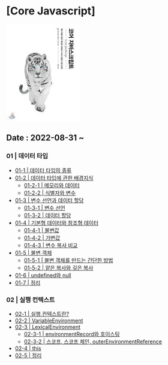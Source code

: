 # [Core Javascript]

![image](image/core%20javascript.png)

## Date : 2022-08-31 ~

### 01 | 데이터 타입

- [01-1 | 데이터 타입의 종류](https://github.com/MillPRE/TIL/blob/2f029f7c16a7fb8841680a2175312e95b34ffa2a/001-%5BBook%5D/%5BCore%20Javascript%5D/01%20%7C%20%5B%EB%8D%B0%EC%9D%B4%ED%84%B0%20%ED%83%80%EC%9E%85%5D/01-1%20%7C%20%EB%8D%B0%EC%9D%B4%ED%84%B0%20%ED%83%80%EC%9E%85%EC%9D%98%20%EC%A2%85%EB%A5%98.md)
- [01-2 | 데이터 타입에 관한 배경지식](https://github.com/MillPRE/TIL/blob/2f029f7c16a7fb8841680a2175312e95b34ffa2a/001-%5BBook%5D/%5BCore%20Javascript%5D/01%20%7C%20%5B%EB%8D%B0%EC%9D%B4%ED%84%B0%20%ED%83%80%EC%9E%85%5D/01-2%20%7C%20%EB%8D%B0%EC%9D%B4%ED%84%B0%20%ED%83%80%EC%9E%85%EC%97%90%20%EA%B4%80%ED%95%9C%20%EB%B0%B0%EA%B2%BD%EC%A7%80%EC%8B%9D.md)
  - [01-2-1 | 메모리와 데이터](https://github.com/MillPRE/TIL/blob/master/001-%5BBook%5D/%5BCore%20Javascript%5D/01%20%7C%20%5B%EB%8D%B0%EC%9D%B4%ED%84%B0%20%ED%83%80%EC%9E%85%5D/01-2%20%7C%20%EB%8D%B0%EC%9D%B4%ED%84%B0%20%ED%83%80%EC%9E%85%EC%97%90%20%EA%B4%80%ED%95%9C%20%EB%B0%B0%EA%B2%BD%EC%A7%80%EC%8B%9D.md#01-2-1--%EB%A9%94%EB%AA%A8%EB%A6%AC%EC%99%80-%EB%8D%B0%EC%9D%B4%ED%84%B0:~:text=%ED%83%80%EC%9E%85%EC%97%90%20%EA%B4%80%ED%95%9C%20%EB%B0%B0%EA%B2%BD%EC%A7%80%EC%8B%9D-,01%2D2%2D1%20%7C%20%EB%A9%94%EB%AA%A8%EB%A6%AC%EC%99%80%20%EB%8D%B0%EC%9D%B4%ED%84%B0,-%EC%BB%B4%ED%93%A8%ED%84%B0%EB%8A%94%20%EB%AA%A8%EB%93%A0%20%EB%8D%B0%EC%9D%B4%ED%84%B0%EB%A5%BC)
  - [01-2-2 | 식별자와 변수](https://github.com/MillPRE/TIL/blob/master/001-%5BBook%5D/%5BCore%20Javascript%5D/01%20%7C%20%5B%EB%8D%B0%EC%9D%B4%ED%84%B0%20%ED%83%80%EC%9E%85%5D/01-2%20%7C%20%EB%8D%B0%EC%9D%B4%ED%84%B0%20%ED%83%80%EC%9E%85%EC%97%90%20%EA%B4%80%ED%95%9C%20%EB%B0%B0%EA%B2%BD%EC%A7%80%EC%8B%9D.md#01-2-1--%EB%A9%94%EB%AA%A8%EB%A6%AC%EC%99%80-%EB%8D%B0%EC%9D%B4%ED%84%B0:~:text=%EC%97%B0%EA%B2%B0%ED%95%A0%20%EC%88%98%20%EC%9E%88%EB%8B%A4.-,01%2D2%2D2%20%7C%20%EC%8B%9D%EB%B3%84%EC%9E%90%EC%99%80%20%EB%B3%80%EC%88%98,-%EB%B3%B4%ED%86%B5%20%EB%B3%80%EC%88%98(variable))
- [01-3 | 변수 선언과 데이터 할당](https://github.com/MillPRE/TIL/blob/master/001-%5BBook%5D/%5BCore%20Javascript%5D/01%20%7C%20%5B%EB%8D%B0%EC%9D%B4%ED%84%B0%20%ED%83%80%EC%9E%85%5D/01-3%20%7C%20%EB%B3%80%EC%88%98%20%EC%84%A0%EC%96%B8%EA%B3%BC%20%EB%8D%B0%EC%9D%B4%ED%84%B0%20%ED%95%A0%EB%8B%B9.md)
  - [01-3-1 | 변수 선언](https://github.com/MillPRE/TIL/blob/master/001-%5BBook%5D/%5BCore%20Javascript%5D/01%20%7C%20%5B%EB%8D%B0%EC%9D%B4%ED%84%B0%20%ED%83%80%EC%9E%85%5D/01-3%20%7C%20%EB%B3%80%EC%88%98%20%EC%84%A0%EC%96%B8%EA%B3%BC%20%EB%8D%B0%EC%9D%B4%ED%84%B0%20%ED%95%A0%EB%8B%B9.md#:~:text=%EC%84%A0%EC%96%B8%EA%B3%BC%20%EB%8D%B0%EC%9D%B4%ED%84%B0%20%ED%95%A0%EB%8B%B9-,01%2D3%2D1%20%7C%20%EB%B3%80%EC%88%98%20%EC%84%A0%EC%96%B8,-%ED%95%B4%EB%8B%B9%20%EC%9E%A5%EC%97%90%EC%84%9C%EB%8A%94%20%EB%B3%80%EC%88%98)
  - [01-3-2 | 데이터 할당](https://github.com/MillPRE/TIL/blob/master/001-%5BBook%5D/%5BCore%20Javascript%5D/01%20%7C%20%5B%EB%8D%B0%EC%9D%B4%ED%84%B0%20%ED%83%80%EC%9E%85%5D/01-3%20%7C%20%EB%B3%80%EC%88%98%20%EC%84%A0%EC%96%B8%EA%B3%BC%20%EB%8D%B0%EC%9D%B4%ED%84%B0%20%ED%95%A0%EB%8B%B9.md#:~:text=%EB%8D%B0%EC%9D%B4%ED%84%B0%EB%A5%BC%20%EB%B0%98%ED%99%98%ED%95%A0%20%EA%B2%83%EC%9D%B4%EB%8B%A4.-,01%2D3%2D2%20%7C%20%EB%8D%B0%EC%9D%B4%ED%84%B0%20%ED%95%A0%EB%8B%B9,-//%20%EC%97%90%EC%A0%9C%201%2D2)
- [01-4 | 기본형 데이터와 참조형 데이터](https://github.com/MillPRE/TIL/blob/master/001-%5BBook%5D/%5BCore%20Javascript%5D/01%20%7C%20%5B%EB%8D%B0%EC%9D%B4%ED%84%B0%20%ED%83%80%EC%9E%85%5D/01-4%20%7C%20%EA%B8%B0%EB%B3%B8%ED%98%95%20%EB%8D%B0%EC%9D%B4%ED%84%B0%EC%99%80%20%EC%B0%B8%EC%A1%B0%ED%98%95%20%EB%8D%B0%EC%9D%B4%ED%84%B0.md)
  - [01-4-1 | 불변값](https://github.com/MillPRE/TIL/blob/master/001-%5BBook%5D/%5BCore%20Javascript%5D/01%20%7C%20%5B%EB%8D%B0%EC%9D%B4%ED%84%B0%20%ED%83%80%EC%9E%85%5D/01-4%20%7C%20%EA%B8%B0%EB%B3%B8%ED%98%95%20%EB%8D%B0%EC%9D%B4%ED%84%B0%EC%99%80%20%EC%B0%B8%EC%A1%B0%ED%98%95%20%EB%8D%B0%EC%9D%B4%ED%84%B0.md#:~:text=%EB%8D%B0%EC%9D%B4%ED%84%B0%EC%99%80%20%EC%B0%B8%EC%A1%B0%ED%98%95%20%EB%8D%B0%EC%95%84%ED%84%B0-,01%2D4%2D1%20%7C%20%EB%B6%88%EB%B3%80%EA%B0%92,-%EB%B3%80%EC%88%98(variable)%EC%99%80)
  - [01-4-2 | 가변값](https://github.com/MillPRE/TIL/blob/master/001-%5BBook%5D/%5BCore%20Javascript%5D/01%20%7C%20%5B%EB%8D%B0%EC%9D%B4%ED%84%B0%20%ED%83%80%EC%9E%85%5D/01-4%20%7C%20%EA%B8%B0%EB%B3%B8%ED%98%95%20%EB%8D%B0%EC%9D%B4%ED%84%B0%EC%99%80%20%EC%B0%B8%EC%A1%B0%ED%98%95%20%EB%8D%B0%EC%9D%B4%ED%84%B0.md#:~:text=%EC%98%81%EC%9B%90%ED%9E%88%20%EB%B3%80%ED%95%98%EC%A7%80%20%EC%95%8A%EB%8A%94%EB%8B%A4.-,01%2D4%2D2%20%7C%20%EA%B0%80%EB%B3%80%EA%B0%92,-%EA%B8%B0%EB%B3%B8%ED%98%84%20%EB%8D%B0%EC%9D%B4%ED%84%B0%EB%8A%94%20%EB%AA%A8%EB%91%90)
  - [01-4-3 | 변수 복사 비교](https://github.com/MillPRE/TIL/blob/master/001-%5BBook%5D/%5BCore%20Javascript%5D/01%20%7C%20%5B%EB%8D%B0%EC%9D%B4%ED%84%B0%20%ED%83%80%EC%9E%85%5D/01-4%20%7C%20%EA%B8%B0%EB%B3%B8%ED%98%95%20%EB%8D%B0%EC%9D%B4%ED%84%B0%EC%99%80%20%EC%B0%B8%EC%A1%B0%ED%98%95%20%EB%8D%B0%EC%9D%B4%ED%84%B0.md#:~:text=%EC%9D%98%20%ED%94%84%EB%A1%9C%ED%8D%BC%ED%8B%B0%20%EC%9E%AC%ED%95%A0%EB%8B%B9-,01%2D4%2D3%20%EB%B3%80%EC%88%98%20%EB%B3%B5%EC%82%AC%20%EB%B9%84%EA%B5%90,-%EB%8F%99%EC%9E%91%20%EB%B0%A9%EC%8B%9D%EC%9D%84%20%EC%95%8C%EC%95%98%EC%9C%BC%EB%8B%88)
- [01-5 | 불변 객체](https://github.com/MillPRE/TIL/tree/master/001-%5BBook%5D/%5BCore%20Javascript%5D)
  - [01-5-1 | 불변 객체를 만드는 간단한 방법](https://github.com/MillPRE/TIL/tree/master/001-%5BBook%5D/%5BCore%20Javascript%5D)
  - [01-5-2 | 얕은 복사와 깊은 복사](https://github.com/MillPRE/TIL/tree/master/001-%5BBook%5D/%5BCore%20Javascript%5D)
- [01-6 | undefined와 null](https://github.com/MillPRE/TIL/tree/master/001-%5BBook%5D/%5BCore%20Javascript%5D)
- [01-7 | 정리](https://github.com/MillPRE/TIL/tree/master/001-%5BBook%5D/%5BCore%20Javascript%5D)

### 02 | 실행 컨텍스트
- [02-1 | 실행 컨텍스트란?](https://github.com/MillPRE/TIL/blob/master/001-%5BBook%5D/%5BCore%20Javascript%5D/02%20%7C%20%5B%EC%8B%A4%ED%96%89%20%EC%BB%A8%ED%85%8D%EC%8A%A4%ED%8A%B8%5D/02-1%20%7C%20%EC%8B%A4%ED%96%89%20%EC%BB%A8%ED%85%8D%EC%8A%A4%ED%8A%B8%EB%9E%80%3F.md#02--%EC%8B%A4%ED%96%89-%EC%BB%A8%ED%85%8D%EC%8A%A4%ED%8A%B8:~:text=%EB%8F%84%EC%9B%80%EC%9D%B4%20%EB%90%A0%20%EA%B2%83%EC%9D%B4%EB%8B%A4.-,02%2D1%20%7C%20%EC%8B%A4%ED%96%89%20%EC%BB%A8%ED%85%8D%EC%8A%A4%ED%8A%B8%EB%9E%80%3F,-%EB%B3%B8%EA%B2%A9%EC%A0%81%EC%9C%BC%EB%A1%9C%20%EC%8B%A4%ED%96%89%20%EC%BB%A8%ED%85%8D%EC%8A%A4%ED%8A%B8%EB%A5%BC)
- [02-2 | VariableEnvironment](https://github.com/MillPRE/TIL/blob/master/001-%5BBook%5D/%5BCore%20Javascript%5D/02%20%7C%20%5B%EC%8B%A4%ED%96%89%20%EC%BB%A8%ED%85%8D%EC%8A%A4%ED%8A%B8%5D/02-2%20%7C%20VariableEnvironment.md#02-2--variableenvironment:~:text=02%2D2%20%7C%20VariableEnvironment-,02%2D2%20%7C%20VariableEnvironment,-VariableEnvironment%EC%97%90%20%EB%8B%B4%EA%B8%B0%EB%8A%94)
- [02-3 | LexicalEnvironment]()
  - [02-3-1 | environmentRecord와 호이스팅]()
  - [02-3-2 | 스코프, 스코프 체인, outerEnvironmentReference]()
- [02-4 | this](https://github.com/MillPRE/TIL/blob/master/001-%5BBook%5D/%5BCore%20Javascript%5D/02%20%7C%20%5B%EC%8B%A4%ED%96%89%20%EC%BB%A8%ED%85%8D%EC%8A%A4%ED%8A%B8%5D/02-4%20%7C%20this%20.md#:~:text=Blame-,02%2D4%20%7C%20this,-%EC%8B%A4%ED%96%89%20%EC%BB%A8%ED%85%8D%EC%8A%A4%ED%8A%B8%EC%9D%98%20thisBinding)
- [02-5 | 정리](https://github.com/MillPRE/TIL/blob/master/001-%5BBook%5D/%5BCore%20Javascript%5D/02%20%7C%20%5B%EC%8B%A4%ED%96%89%20%EC%BB%A8%ED%85%8D%EC%8A%A4%ED%8A%B8%5D/02-5%20%7C%20%EC%A0%95%EB%A6%AC.md#02-5--%EC%A0%95%EB%A6%AC:~:text=Blame-,02%2D5%20%7C%20%EC%A0%95%EB%A6%AC,-%EC%8B%A4%ED%96%89%20%EC%BB%A8%ED%85%8D%EC%8A%A4%ED%8A%B8%EB%8A%94%20%EC%8B%A4%ED%96%89%ED%95%A0)
